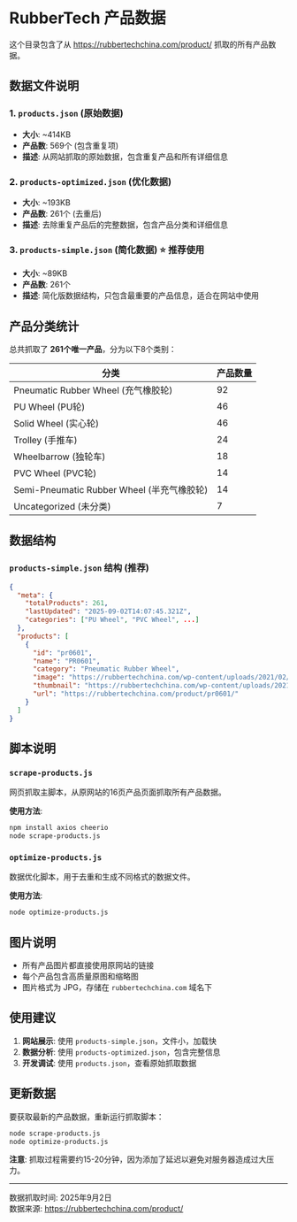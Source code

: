 # RubberTech 产品数据

这个目录包含了从 https://rubbertechchina.com/product/ 抓取的所有产品数据。

## 数据文件说明

### 1. `products.json` (原始数据)
- **大小**: ~414KB
- **产品数**: 569个 (包含重复项)
- **描述**: 从网站抓取的原始数据，包含重复产品和所有详细信息

### 2. `products-optimized.json` (优化数据)
- **大小**: ~193KB  
- **产品数**: 261个 (去重后)
- **描述**: 去除重复产品后的完整数据，包含产品分类和详细信息

### 3. `products-simple.json` (简化数据) ⭐ 推荐使用
- **大小**: ~89KB
- **产品数**: 261个
- **描述**: 简化版数据结构，只包含最重要的产品信息，适合在网站中使用

## 产品分类统计

总共抓取了 **261个唯一产品**，分为以下8个类别：

| 分类 | 产品数量 |
|------|----------|
| Pneumatic Rubber Wheel (充气橡胶轮) | 92 |
| PU Wheel (PU轮) | 46 |
| Solid Wheel (实心轮) | 46 |
| Trolley (手推车) | 24 |
| Wheelbarrow (独轮车) | 18 |
| PVC Wheel (PVC轮) | 14 |
| Semi-Pneumatic Rubber Wheel (半充气橡胶轮) | 14 |
| Uncategorized (未分类) | 7 |

## 数据结构

### `products-simple.json` 结构 (推荐)

```json
{
  "meta": {
    "totalProducts": 261,
    "lastUpdated": "2025-09-02T14:07:45.321Z",
    "categories": ["PU Wheel", "PVC Wheel", ...]
  },
  "products": [
    {
      "id": "pr0601",
      "name": "PR0601",
      "category": "Pneumatic Rubber Wheel",
      "image": "https://rubbertechchina.com/wp-content/uploads/2021/02/1-PR0601.jpg",
      "thumbnail": "https://rubbertechchina.com/wp-content/uploads/2021/02/1-PR0601-300x300.jpg",
      "url": "https://rubbertechchina.com/product/pr0601/"
    }
  ]
}
```

## 脚本说明

### `scrape-products.js`
网页抓取主脚本，从原网站的16页产品页面抓取所有产品数据。

**使用方法**:
```bash
npm install axios cheerio
node scrape-products.js
```

### `optimize-products.js`
数据优化脚本，用于去重和生成不同格式的数据文件。

**使用方法**:
```bash
node optimize-products.js
```

## 图片说明

- 所有产品图片都直接使用原网站的链接
- 每个产品包含高质量原图和缩略图
- 图片格式为 JPG，存储在 `rubbertechchina.com` 域名下

## 使用建议

1. **网站展示**: 使用 `products-simple.json`，文件小，加载快
2. **数据分析**: 使用 `products-optimized.json`，包含完整信息
3. **开发调试**: 使用 `products.json`，查看原始抓取数据

## 更新数据

要获取最新的产品数据，重新运行抓取脚本：

```bash
node scrape-products.js
node optimize-products.js
```

**注意**: 抓取过程需要约15-20分钟，因为添加了延迟以避免对服务器造成过大压力。

---

数据抓取时间: 2025年9月2日  
数据来源: https://rubbertechchina.com/product/
